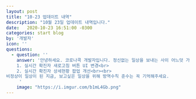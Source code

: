 ```yaml
---
layout: post
title: "10-23 업데이트 내역"
description: "10월 23일 업데이트 내역입니다."
date:   2020-10-23 16:51:00 -0300
categories: start blog
by: '개발자'
icon: ''
questions:
  - question: ''
    answer: '안녕하세요. 코로나콕 개발자입니다. 정신없는 일상을 보내는 사이 어느덧 가을이 돌아왔습니다. 끝나지 않는 코로나19로 걱정이 깊어지는 요즘, 코로나콕 업데이트 내역을 알려드립니다.<br><br>
    1. 실시간 확진자 새로고침 버튼 UI 변경<br>
    2. 실시간 확진자 상세현황 팝업 개선<br><br>
비정상이 일상이 된 지금, 보고싶은 일상을 위해 방역수칙 준수는 꼭 기억해주세요.
     '
    image: "https://i.imgur.com/b1mL4Gb.png"
---
```

